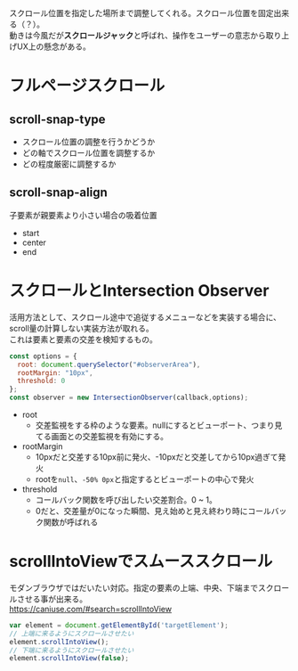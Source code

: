 スクロール位置を指定した場所まで調整してくれる。スクロール位置を固定出来る（？）。<br>
動きは今風だが**スクロールジャック**と呼ばれ、操作をユーザーの意志から取り上げUX上の懸念がある。

# フルページスクロール

## scroll-snap-type

- スクロール位置の調整を行うかどうか
- どの軸でスクロール位置を調整するか
- どの程度厳密に調整するか

## scroll-snap-align

子要素が親要素より小さい場合の吸着位置

- start
- center
- end

# スクロールとIntersection Observer

活用方法として、スクロール途中で追従するメニューなどを実装する場合に、scroll量の計算しない実装方法が取れる。<br>
これは要素と要素の交差を検知するもの。

```js
const options = {
  root: document.querySelector("#observerArea"),
  rootMargin: "10px",
  threshold: 0
};
const observer = new IntersectionObserver(callback,options);
```

- root
  - 交差監視をする枠のような要素。nullにするとビューポート、つまり見てる画面との交差監視を有効にする。
- rootMargin
  - 10pxだと交差する10px前に発火、-10pxだと交差してから10px過ぎて発火
  - rootを`null`、`-50% 0px`と指定するとビューポートの中心で発火
- threshold
  - コールバック関数を呼び出したい交差割合。0 ~ 1。
  - 0だと、交差量が0になった瞬間、見え始めと見え終わり時にコールバック関数が呼ばれる

# scrollIntoViewでスムーススクロール

モダンブラウザではだいたい対応。指定の要素の上端、中央、下端までスクロールさせる事が出来る。<br>
https://caniuse.com/#search=scrollIntoView

```js
var element = document.getElementById('targetElement');
// 上端に来るようにスクロールさせたい
element.scrollIntoView(); 
// 下端に来るようにスクロールさせたい
element.scrollIntoView(false);
```

